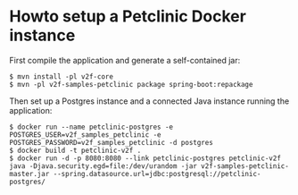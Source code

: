 # Howto setup a Petclinic Docker instance

First compile the application and generate a self-contained jar:

    $ mvn install -pl v2f-core
    $ mvn -pl v2f-samples-petclinic package spring-boot:repackage

Then set up a Postgres instance and a connected Java instance running the application:

    $ docker run --name petclinic-postgres -e POSTGRES_USER=v2f_samples_petclinic -e POSTGRES_PASSWORD=v2f_samples_petclinic -d postgres
    $ docker build -t petclinic-v2f .
    $ docker run -d -p 8080:8080 --link petclinic-postgres petclinic-v2f java -Djava.security.egd=file:/dev/urandom -jar v2f-samples-petclinic-master.jar --spring.datasource.url=jdbc:postgresql://petclinic-postgres/
